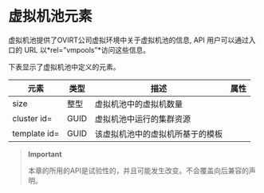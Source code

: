 # 虚拟机池元素

虚拟机池提供了OVIRT公司虚拟环境中关于虚拟机池的信息, API
用户可以通过入口的 URL 以*rel=”vmpools”*访问这些信息。

下表显示了虚拟机池中定义的元素。

|元素|类型|描述|属性|
|----|----|----|----|
|size|整型|虚拟机池中的虚拟机数量||
|cluster id=|GUID|虚拟机池中运行的集群资源||
|template id=|GUID|该虚拟机池中的虚拟机所基于的模板||

> **Important**
>
> 本章的所用的API是试验性的，并且可能发生改变。不会覆盖向后兼容的声明。

